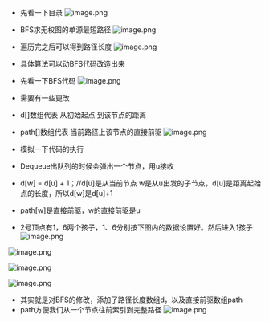 
- 先看一下目录
![image.png](https://iili.io/JK7Bh1p.png)

- BFS求无权图的单源最短路径
![image.png](https://iili.io/JK7Cyts.png)

- 遍历完之后可以得到路径长度
![image.png](https://iili.io/JK7nmgV.png)
- 具体算法可以动BFS代码改造出来
- 先看一下BFS代码
![image.png](https://iili.io/JK7oALG.png)

- 需要有一些更改
- d[]数组代表 从初始起点 到该节点的距离
- path[]数组代表 当前路径上该节点的直接前驱
![image.png](https://iili.io/JK7ukX9.png)

- 模拟一下代码的执行
- Dequeue出队列的时候会弹出一个节点，用u接收
- d[w] = d[u] + 1；//d[u]是从当前节点 w是从u出发的子节点，d[u]是距离起始点的长度，所以d[w]是d[u]+1
- path[w]是直接前驱，w的直接前驱是u
- 2号顶点有1，6两个孩子，1、6分别按下图内的数据设置好。然后进入1孩子
![image.png](https://iili.io/JK71hGV.png)

![image.png](https://iili.io/JK7MJpe.png)

![image.png](https://iili.io/JK7ML8P.png)

![image.png](https://iili.io/JK7OB7R.png)

- 其实就是对BFS的修改，添加了路径长度数组d，以及直接前驱数组path
- path方便我们从一个节点往前索引到完整路径
![image.png](https://iili.io/JK7OMBe.png)

